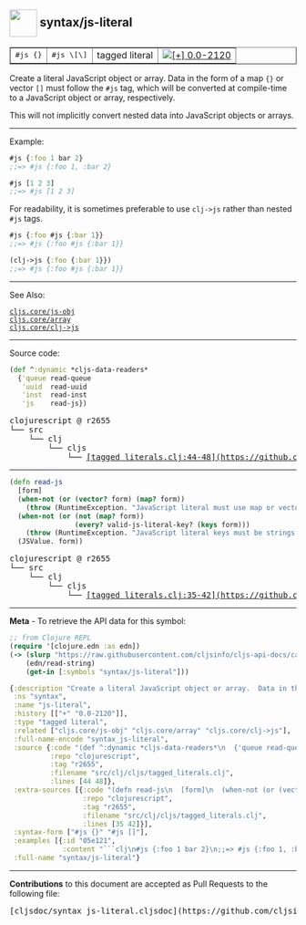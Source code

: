 ## <img width="48px" valign="middle" src="http://i.imgur.com/Hi20huC.png"> syntax/js-literal

 <table border="1">
<tr>
<td><samp>#js {}</samp></td><td><samp>#js \[\]</samp></td>
<td>tagged literal</td>
<td><a href="https://github.com/cljsinfo/cljs-api-docs/tree/0.0-2120"><img valign="middle" alt="[+] 0.0-2120" src="https://img.shields.io/badge/+-0.0--2120-lightgrey.svg"></a> </td>
</tr>
</table>


Create a literal JavaScript object or array.  Data in the form of a map `{}` or
vector `[]` must follow the `#js` tag, which will be converted at compile-time
to a JavaScript object or array, respectively.

This will not implicitly convert nested data into JavaScript objects or arrays.

---

Example:

```clj
#js {:foo 1 bar 2}
;;=> #js {:foo 1, :bar 2}

#js [1 2 3]
;;=> #js [1 2 3]
```

For readability, it is sometimes preferable to use `clj->js` rather than nested
`#js` tags.

```clj
#js {:foo #js {:bar 1}}
;;=> #js {:foo #js {:bar 1}}

(clj->js {:foo {:bar 1}})
;;=> #js {:foo #js {:bar 1}}
```

---

See Also:

[`cljs.core/js-obj`](cljs.core_js-obj.md)<br>
[`cljs.core/array`](cljs.core_array.md)<br>
[`cljs.core/clj->js`](cljs.core_clj-GTjs.md)<br>

---


Source code:

```clj
(def ^:dynamic *cljs-data-readers*
  {'queue read-queue
   'uuid  read-uuid
   'inst  read-inst
   'js    read-js})
```

 <pre>
clojurescript @ r2655
└── src
    └── clj
        └── cljs
            └── <ins>[tagged_literals.clj:44-48](https://github.com/clojure/clojurescript/blob/r2655/src/clj/cljs/tagged_literals.clj#L44-L48)</ins>
</pre>


---

```clj
(defn read-js
  [form]
  (when-not (or (vector? form) (map? form))
    (throw (RuntimeException. "JavaScript literal must use map or vector notation")))
  (when-not (or (not (map? form))
                (every? valid-js-literal-key? (keys form)))
    (throw (RuntimeException. "JavaScript literal keys must be strings or unqualified keywords")))
  (JSValue. form))
```

 <pre>
clojurescript @ r2655
└── src
    └── clj
        └── cljs
            └── <ins>[tagged_literals.clj:35-42](https://github.com/clojure/clojurescript/blob/r2655/src/clj/cljs/tagged_literals.clj#L35-L42)</ins>
</pre>

---

__Meta__ - To retrieve the API data for this symbol:

```clj
;; from Clojure REPL
(require '[clojure.edn :as edn])
(-> (slurp "https://raw.githubusercontent.com/cljsinfo/cljs-api-docs/catalog/cljs-api.edn")
    (edn/read-string)
    (get-in [:symbols "syntax/js-literal"]))
```

```clj
{:description "Create a literal JavaScript object or array.  Data in the form of a map `{}` or\nvector `[]` must follow the `#js` tag, which will be converted at compile-time\nto a JavaScript object or array, respectively.\n\nThis will not implicitly convert nested data into JavaScript objects or arrays.",
 :ns "syntax",
 :name "js-literal",
 :history [["+" "0.0-2120"]],
 :type "tagged literal",
 :related ["cljs.core/js-obj" "cljs.core/array" "cljs.core/clj->js"],
 :full-name-encode "syntax_js-literal",
 :source {:code "(def ^:dynamic *cljs-data-readers*\n  {'queue read-queue\n   'uuid  read-uuid\n   'inst  read-inst\n   'js    read-js})",
          :repo "clojurescript",
          :tag "r2655",
          :filename "src/clj/cljs/tagged_literals.clj",
          :lines [44 48]},
 :extra-sources [{:code "(defn read-js\n  [form]\n  (when-not (or (vector? form) (map? form))\n    (throw (RuntimeException. \"JavaScript literal must use map or vector notation\")))\n  (when-not (or (not (map? form))\n                (every? valid-js-literal-key? (keys form)))\n    (throw (RuntimeException. \"JavaScript literal keys must be strings or unqualified keywords\")))\n  (JSValue. form))",
                  :repo "clojurescript",
                  :tag "r2655",
                  :filename "src/clj/cljs/tagged_literals.clj",
                  :lines [35 42]}],
 :syntax-form ["#js {}" "#js []"],
 :examples [{:id "05e121",
             :content "```clj\n#js {:foo 1 bar 2}\n;;=> #js {:foo 1, :bar 2}\n\n#js [1 2 3]\n;;=> #js [1 2 3]\n```\n\nFor readability, it is sometimes preferable to use `clj->js` rather than nested\n`#js` tags.\n\n```clj\n#js {:foo #js {:bar 1}}\n;;=> #js {:foo #js {:bar 1}}\n\n(clj->js {:foo {:bar 1}})\n;;=> #js {:foo #js {:bar 1}}\n```"}],
 :full-name "syntax/js-literal"}

```

---

__Contributions__ to this document are accepted as Pull Requests to the following file:

 <pre>
[cljsdoc/syntax_js-literal.cljsdoc](https://github.com/cljsinfo/cljs-api-docs/blob/master/cljsdoc/syntax_js-literal.cljsdoc)
</pre>

